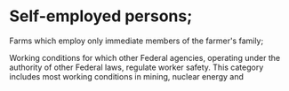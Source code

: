 # Self-employed persons;

Farms which employ only immediate members of the farmer's family;

Working conditions for which other Federal agencies, operating under the authority of other Federal laws, regulate worker safety. This category includes most working conditions in mining, nuclear energy and